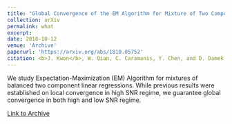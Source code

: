 ```yaml
---
title: "Global Convergence of the EM Algorithm for Mixture of Two Component Linear Regression"
collection: arXiv
permalink: what
excerpt: 
date: 2018-10-12
venue: 'Archive'
paperurl: 'https://arxiv.org/abs/1810.05752'
citation: <b>J. Kwon</b>, W. Qian, C. Caramanis, Y. Chen, and D. Damek. <b>Global Convergence of the EM Algorithm for Mixture of Two component Linear Regression</b>, <i>Proceedings of the 32nd Annual Conference on Learning Theory (COLT) 2019.</i>
---
```


We study Expectation-Maximization (EM) Algorithm for mixtures of balanced two component linear regressions. While previous results were established on local convergence in high SNR regime, we guarantee global convergence in both high and low SNR regime. 

[Link to Archive](https://arxiv.org/abs/1810.05752)